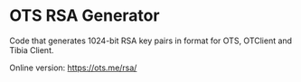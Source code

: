 # OTS RSA Generator

Code that generates 1024-bit RSA key pairs in format for OTS, OTClient and Tibia Client.

Online version: https://ots.me/rsa/

